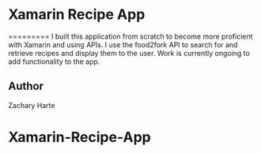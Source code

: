 # Xamarin Recipe App
=========
I built this application from scratch to become more proficient with Xamarin and using APIs. I use the food2fork API to search for and retrieve recipes and display them to the user. Work is currently ongoing to add functionality to the app.

Author
------

Zachary Harte
# Xamarin-Recipe-App
